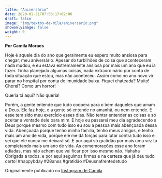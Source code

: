 ```yaml
---
title: "Aniversário"
date: 2020-01-31T07:56:17+02:00
draft: false
image: "img/textos-de-mila/aniversario.png"
showonlyimage: false
weight: 0
---
```


<!--more-->

**Por Camila Moraes**

Hoje é aquele dia do ano que geralmente eu espero muito ansiosa para chegar, meu aniversário. Apesar do turbilhões de coisa que aconteceram nada mudou, e eu estava extremamente ansiosa por mais um ano que eu ia fazer. Tinha planejado algumas coisas, nada extraordinário por conta de toda situação que estou, mas não aconteceu. Assim como no ano novo vir parar no hospital por conta de imunidade baixa. Fiquei chateada? Muito! Chorei? Como um horror!

Queria tá aqui? Não queria!

Porém, a gente entende que tudo coopera para o bem daqueles que amam a Deus. Ele faz hoje, e a gente só entende no amanhã, ou nem entende. E esse tem sido meu exercício esses dias. Não tentar entender as coisas e só aceitar a vontade dele para mim. E hoje eu passarei meu dia agradecendo a Deus porque mesmo com tudo isso eu sou a pessoa mais abençoada dessa vida.
Abençoada porque tenho minha família, tenho meus amigos, e tenho mais um ano de vida, porque ele me dá forças para lutar contra tudo isso e sei que ele nunca me deixará só. E por aqui só gratidão por mais uma vez tá completando mais um ano de vida. As comemorações esse ano foram adiadas, mas não achem que vai ficar por isso mesmo não. Hahaha
Obrigada a todos, e por aqui seguimos firmes e na certeza que já deu tudo certo! #happybday #28anos #gratidão #Deusnafrentedetudo

Originalmente publicado no [Instagram de Camila](https://www.instagram.com/p/B7-uTpehc6N/)
